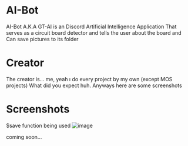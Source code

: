 # AI-Bot
AI-Bot A.K.A GT-AI is an Discord Artificial Intelligence Application
That serves as a circuit board detector and tells the user about the board and
Can save pictures to its folder

# Creator
The creator is... me, yeah ı do every project by my own (except MOS projects)
What did you expect huh. Anyways here are some screenshots

# Screenshots

$save function being used
![image](https://github.com/user-attachments/assets/a158ea9c-c841-427a-8781-b6868ae13bc1)

coming soon...
